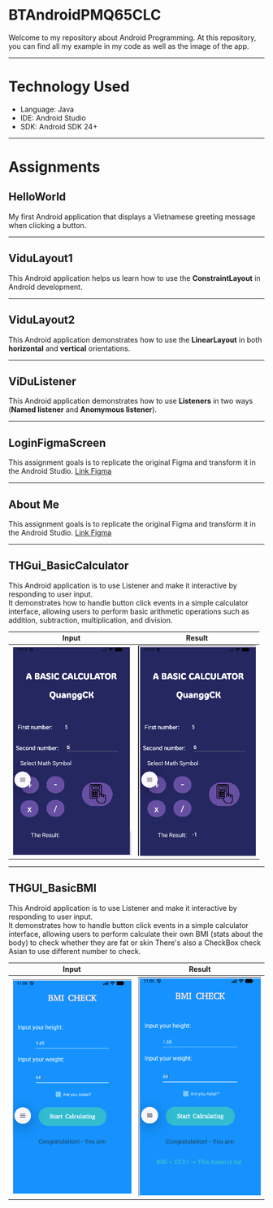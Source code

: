 # BTAndroidPMQ65CLC
Welcome to my repository about Android Programming. At this repository, you can find all my example in my code as well as the image of the app.

---

# Technology Used
* Language: Java
* IDE: Android Studio
* SDK: Android SDK 24+

---

# Assignments

## HelloWorld  
My first Android application that displays a Vietnamese greeting message when clicking a button.

---

## ViduLayout1  
This Android application helps us learn how to use the **ConstraintLayout** in Android development.

---

## ViduLayout2  
This Android application demonstrates how to use the **LinearLayout** in both **horizontal** and **vertical** orientations.

---

## ViDuListener  
This Android application demonstrates how to use **Listeners** in two ways (**Named listener** and **Anomymous listener**).  

---

## LoginFigmaScreen 
This assignment goals is to replicate the original Figma and transform it in the Android Studio.
[Link Figma](https://www.figma.com/design/HO7EOnYSwiIhIhcT64MCoN/Untitled?node-id=18-1658&t=zMQZILJOb8NdonEO-1)

---

## About Me
This assignment goals is to replicate the original Figma and transform it in the Android Studio.
[Link Figma](https://www.figma.com/design/HO7EOnYSwiIhIhcT64MCoN/Untitled?node-id=18-1658&t=zMQZILJOb8NdonEO-1)

---

## THGui_BasicCalculator
This Android application is to use Listener and make it interactive by responding to user input.  
It demonstrates how to handle button click events in a simple calculator interface, allowing users to perform 
basic arithmetic operations such as addition, subtraction, multiplication, and division.

| Input  | Result |
|--------------|--------|
| ![Input](Images/BasicCalculator/input.png) | ![Result](Images/BasicCalculator/result.png) |

---

## THGUI_BasicBMI
This Android application is to use Listener and make it interactive by responding to user input.  
It demonstrates how to handle button click events in a simple calculator interface, allowing users to perform 
calculate their own BMI (stats about the body) to check whether they are fat or skin
There's also a CheckBox check Asian to use different number to check.

| Input  | Result |
|--------------|--------|
| ![Input](Images/BasicBMI/input.png) | ![Result](Images/BasicBMI/result.png) |




  
